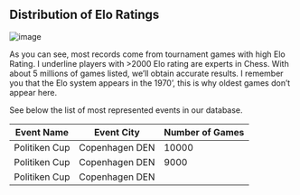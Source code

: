 ## Distribution of Elo Ratings ##

![image](assets/resources/images/1-EloRating.png)

As you can see, most records come from tournament games with high Elo Rating.
I underline players with >2000 Elo rating are experts in Chess. With about 5 millions of games listed, we’ll obtain accurate results.
I remember you that the Elo system appears in the 1970’, this is why oldest games don’t appear here.

See below the list of most represented events in our database.

| Event Name    	| Event City     	| Number of Games 	|
|---------------	|----------------	|-----------------	|
| Politiken Cup 	| Copenhagen DEN 	| 10000           	|
| Politiken Cup 	| Copenhagen DEN 	| 9000            	|
| Politiken Cup 	| Copenhagen DEN 	|                 	|


